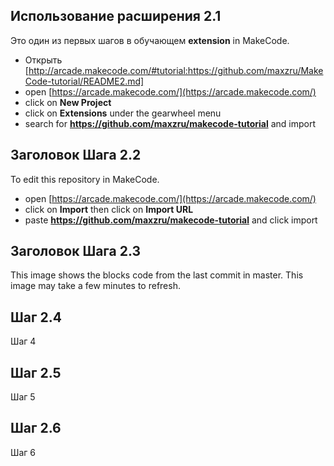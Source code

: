 ## Использование расширения 2.1

Это один из первых шагов в обучающем **extension** in MakeCode.

* Открыть [http://arcade.makecode.com/#tutorial:https://github.com/maxzru/MakeCode-tutorial/README2.md]
* open [https://arcade.makecode.com/](https://arcade.makecode.com/)
* click on **New Project**
* click on **Extensions** under the gearwheel menu
* search for **https://github.com/maxzru/makecode-tutorial** and import

## Заголовок Шага 2.2 

To edit this repository in MakeCode.

* open [https://arcade.makecode.com/](https://arcade.makecode.com/)
* click on **Import** then click on **Import URL**
* paste **https://github.com/maxzru/makecode-tutorial** and click import

## Заголовок Шага 2.3

This image shows the blocks code from the last commit in master.
This image may take a few minutes to refresh.

## Шаг 2.4

Шаг 4

## Шаг 2.5

Шаг 5

## Шаг 2.6

Шаг 6
